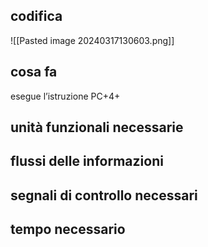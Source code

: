 ## codifica
![[Pasted image 20240317130603.png]]
## cosa fa
esegue l’istruzione PC+4+

## unità funzionali necessarie

## flussi delle informazioni

## segnali di controllo necessari

## tempo necessario
